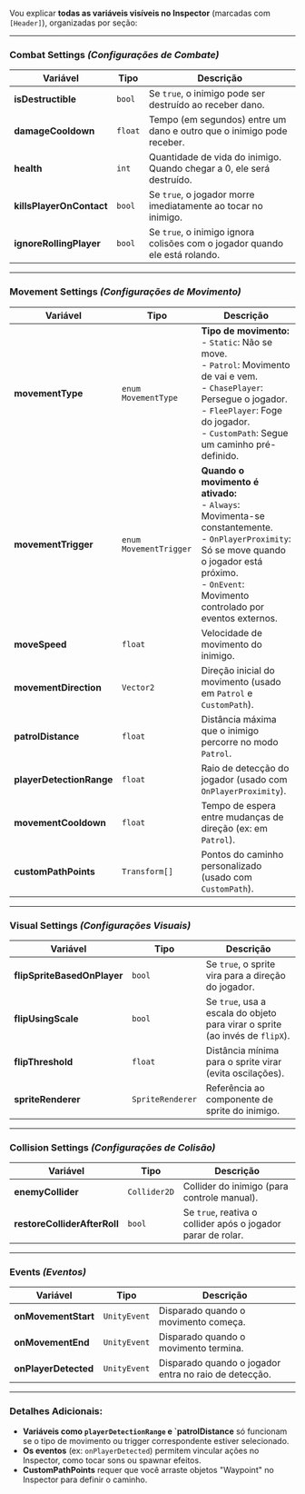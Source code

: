 Vou explicar **todas as variáveis visíveis no Inspector** (marcadas com `[Header]`), organizadas por seção:

---

### **Combat Settings** *(Configurações de Combate)*
| Variável | Tipo | Descrição |
|----------|------|-----------|
| **isDestructible** | `bool` | Se `true`, o inimigo pode ser destruído ao receber dano. |
| **damageCooldown** | `float` | Tempo (em segundos) entre um dano e outro que o inimigo pode receber. |
| **health** | `int` | Quantidade de vida do inimigo. Quando chegar a 0, ele será destruído. |
| **killsPlayerOnContact** | `bool` | Se `true`, o jogador morre imediatamente ao tocar no inimigo. |
| **ignoreRollingPlayer** | `bool` | Se `true`, o inimigo ignora colisões com o jogador quando ele está rolando. |

---

### **Movement Settings** *(Configurações de Movimento)*
| Variável | Tipo | Descrição |
|----------|------|-----------|
| **movementType** | `enum MovementType` | **Tipo de movimento:**<br>- `Static`: Não se move.<br>- `Patrol`: Movimento de vai e vem.<br>- `ChasePlayer`: Persegue o jogador.<br>- `FleePlayer`: Foge do jogador.<br>- `CustomPath`: Segue um caminho pré-definido. |
| **movementTrigger** | `enum MovementTrigger` | **Quando o movimento é ativado:**<br>- `Always`: Movimenta-se constantemente.<br>- `OnPlayerProximity`: Só se move quando o jogador está próximo.<br>- `OnEvent`: Movimento controlado por eventos externos. |
| **moveSpeed** | `float` | Velocidade de movimento do inimigo. |
| **movementDirection** | `Vector2` | Direção inicial do movimento (usado em `Patrol` e `CustomPath`). |
| **patrolDistance** | `float` | Distância máxima que o inimigo percorre no modo `Patrol`. |
| **playerDetectionRange** | `float` | Raio de detecção do jogador (usado com `OnPlayerProximity`). |
| **movementCooldown** | `float` | Tempo de espera entre mudanças de direção (ex: em `Patrol`). |
| **customPathPoints** | `Transform[]` | Pontos do caminho personalizado (usado com `CustomPath`). |

---

### **Visual Settings** *(Configurações Visuais)*
| Variável | Tipo | Descrição |
|----------|------|-----------|
| **flipSpriteBasedOnPlayer** | `bool` | Se `true`, o sprite vira para a direção do jogador. |
| **flipUsingScale** | `bool` | Se `true`, usa a escala do objeto para virar o sprite (ao invés de `flipX`). |
| **flipThreshold** | `float` | Distância mínima para o sprite virar (evita oscilações). |
| **spriteRenderer** | `SpriteRenderer` | Referência ao componente de sprite do inimigo. |

---

### **Collision Settings** *(Configurações de Colisão)*
| Variável | Tipo | Descrição |
|----------|------|-----------|
| **enemyCollider** | `Collider2D` | Collider do inimigo (para controle manual). |
| **restoreColliderAfterRoll** | `bool` | Se `true`, reativa o collider após o jogador parar de rolar. |

---

### **Events** *(Eventos)*
| Variável | Tipo | Descrição |
|----------|------|-----------|
| **onMovementStart** | `UnityEvent` | Disparado quando o movimento começa. |
| **onMovementEnd** | `UnityEvent` | Disparado quando o movimento termina. |
| **onPlayerDetected** | `UnityEvent` | Disparado quando o jogador entra no raio de detecção. |

---

### **Detalhes Adicionais**:
- **Variáveis como `playerDetectionRange` e `patrolDistance** só funcionam se o tipo de movimento ou trigger correspondente estiver selecionado.
- **Os eventos** (ex: `onPlayerDetected`) permitem vincular ações no Inspector, como tocar sons ou spawnar efeitos.
- **CustomPathPoints** requer que você arraste objetos "Waypoint" no Inspector para definir o caminho.